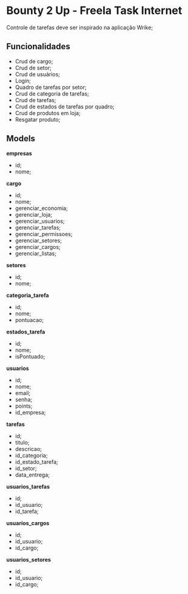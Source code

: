 # Bounty 2 Up - Freela Task Internet

Controle de tarefas deve ser inspirado na aplicação Wrike;

## Funcionalidades

+ Crud de cargo;
+ Crud de setor;
+ Crud de usuários;
+ Login;
+ Quadro de tarefas por setor;
+ Crud de categoria de tarefas;
+ Crud de tarefas;
+ Crud de estados de tarefas por quadro;
+ Crud de produtos em loja;
+ Resgatar produto;


## Models 

**empresas**

+ id;
+ nome;


**cargo**

+ id;
+ nome;
+ gerenciar_economia;
+ gerenciar_loja;
+ gerenciar_usuarios;
+ gerenciar_tarefas;
+ gerenciar_permissoes;
+ gerenciar_setores;
+ gerenciar_cargos;
+ gerenciar_listas;


**setores**
+ id;
+ nome;


**categoria_tarefa**
+ id;
+ nome;
+ pontuacao;

**estados_tarefa**
+ id;
+ nome;
+ isPontuado;


**usuarios**

+ id;
+ nome;
+ email;
+ senha;
+ points;
+ id_empresa;


**tarefas**

+ id;
+ titulo;
+ descricao;
+ id_categoria;
+ id_estado_tarefa;
+ id_setor;
+ data_entrega;


**usuarios_tarefas**

+ id;
+ id_usuario;
+ id_tarefa;


**usuarios_cargos**

+ id;
+ id_usuario;
+ id_cargo;


**usuarios_setores**

+ id;
+ id_usuario;
+ id_cargo;



